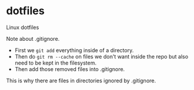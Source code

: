 # dotfiles
Linux dotfiles

Note about .gitignore.
* First we `git add` everything inside of a directory.
* Then do `git rm --cache` on files we don't want inside the repo but also need to be kept in the filesystem.
* Then add those removed files into .gitignore.

This is why there are files in directories ignored by .gitignore.
